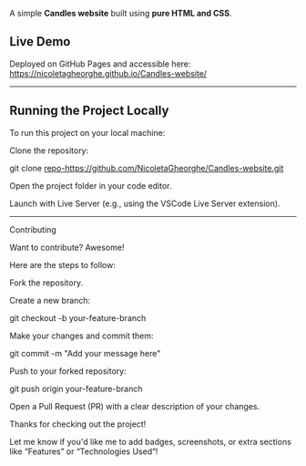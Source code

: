 A simple **Candles website** built using **pure HTML and CSS**.

##  Live Demo

Deployed on GitHub Pages and accessible here: https://nicoletagheorghe.github.io/Candles-website/

---

##  Running the Project Locally

To run this project on your local machine:

 Clone the repository:
  
   git clone <repo-https://github.com/NicoletaGheorghe/Candles-website.git>
   
Open the project folder in your code editor.

Launch with Live Server (e.g., using the VSCode Live Server extension).

 ---
 Contributing
 
Want to contribute? Awesome!

Here are the steps to follow:

Fork the repository.

Create a new branch:


git checkout -b your-feature-branch

Make your changes and commit them:


git commit -m "Add your message here"

Push to your forked repository:

git push origin your-feature-branch

Open a Pull Request (PR) with a clear description of your changes.

Thanks for checking out the project! 


Let me know if you'd like me to add badges, screenshots, or extra sections like “Features” or “Technologies Used”!
